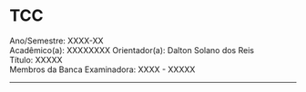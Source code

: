 # TCC

Ano/Semestre: XXXX-XX  
Acadêmico(a): XXXXXXXX	Orientador(a): Dalton Solano dos Reis  
Título: XXXXX  
Membros da Banca Examinadora: XXXX - XXXXX  

----
